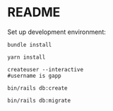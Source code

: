 # README

Set up development environment:

``` shell
bundle install

yarn install

createuser --interactive
#username is gapp

bin/rails db:create

bin/rails db:migrate
```
